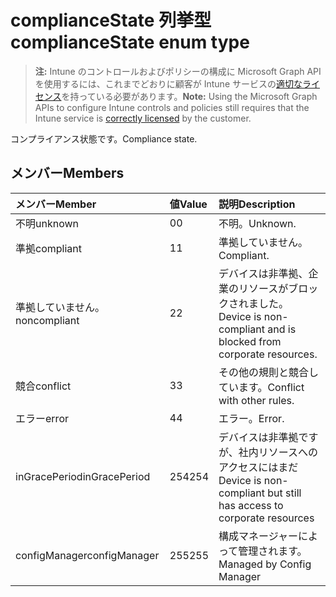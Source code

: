 # <a name="compliancestate-enum-type"></a><span data-ttu-id="328da-101">complianceState 列挙型</span><span class="sxs-lookup"><span data-stu-id="328da-101">complianceState enum type</span></span>

> <span data-ttu-id="328da-102">**注:** Intune のコントロールおよびポリシーの構成に Microsoft Graph API を使用するには、これまでどおりに顧客が Intune サービスの[適切なライセンス](https://go.microsoft.com/fwlink/?linkid=839381)を持っている必要があります。</span><span class="sxs-lookup"><span data-stu-id="328da-102">**Note:** Using the Microsoft Graph APIs to configure Intune controls and policies still requires that the Intune service is [correctly licensed](https://go.microsoft.com/fwlink/?linkid=839381) by the customer.</span></span>

<span data-ttu-id="328da-103">コンプライアンス状態です。</span><span class="sxs-lookup"><span data-stu-id="328da-103">Compliance state.</span></span>
## <a name="members"></a><span data-ttu-id="328da-104">メンバー</span><span class="sxs-lookup"><span data-stu-id="328da-104">Members</span></span>
|<span data-ttu-id="328da-105">メンバー</span><span class="sxs-lookup"><span data-stu-id="328da-105">Member</span></span>|<span data-ttu-id="328da-106">値</span><span class="sxs-lookup"><span data-stu-id="328da-106">Value</span></span>|<span data-ttu-id="328da-107">説明</span><span class="sxs-lookup"><span data-stu-id="328da-107">Description</span></span>|
|:---|:---|:---|
|<span data-ttu-id="328da-108">不明</span><span class="sxs-lookup"><span data-stu-id="328da-108">unknown</span></span>|<span data-ttu-id="328da-109">0</span><span class="sxs-lookup"><span data-stu-id="328da-109">0</span></span>|<span data-ttu-id="328da-110">不明。</span><span class="sxs-lookup"><span data-stu-id="328da-110">Unknown.</span></span>|
|<span data-ttu-id="328da-111">準拠</span><span class="sxs-lookup"><span data-stu-id="328da-111">compliant</span></span>|<span data-ttu-id="328da-112">1</span><span class="sxs-lookup"><span data-stu-id="328da-112">1</span></span>|<span data-ttu-id="328da-113">準拠していません。</span><span class="sxs-lookup"><span data-stu-id="328da-113">Compliant.</span></span>|
|<span data-ttu-id="328da-114">準拠していません。</span><span class="sxs-lookup"><span data-stu-id="328da-114">noncompliant</span></span>|<span data-ttu-id="328da-115">2</span><span class="sxs-lookup"><span data-stu-id="328da-115">2</span></span>|<span data-ttu-id="328da-116">デバイスは非準拠、企業のリソースがブロックされました。</span><span class="sxs-lookup"><span data-stu-id="328da-116">Device is non-compliant and is blocked from corporate resources.</span></span>|
|<span data-ttu-id="328da-117">競合</span><span class="sxs-lookup"><span data-stu-id="328da-117">conflict</span></span>|<span data-ttu-id="328da-118">3</span><span class="sxs-lookup"><span data-stu-id="328da-118">3</span></span>|<span data-ttu-id="328da-119">その他の規則と競合しています。</span><span class="sxs-lookup"><span data-stu-id="328da-119">Conflict with other rules.</span></span>|
|<span data-ttu-id="328da-120">エラー</span><span class="sxs-lookup"><span data-stu-id="328da-120">error</span></span>|<span data-ttu-id="328da-121">4</span><span class="sxs-lookup"><span data-stu-id="328da-121">4</span></span>|<span data-ttu-id="328da-122">エラー。</span><span class="sxs-lookup"><span data-stu-id="328da-122">Error.</span></span>|
|<span data-ttu-id="328da-123">inGracePeriod</span><span class="sxs-lookup"><span data-stu-id="328da-123">inGracePeriod</span></span>|<span data-ttu-id="328da-124">254</span><span class="sxs-lookup"><span data-stu-id="328da-124">254</span></span>|<span data-ttu-id="328da-125">デバイスは非準拠ですが、社内リソースへのアクセスにはまだ</span><span class="sxs-lookup"><span data-stu-id="328da-125">Device is non-compliant but still has access to corporate resources</span></span>|
|<span data-ttu-id="328da-126">configManager</span><span class="sxs-lookup"><span data-stu-id="328da-126">configManager</span></span>|<span data-ttu-id="328da-127">255</span><span class="sxs-lookup"><span data-stu-id="328da-127">255</span></span>|<span data-ttu-id="328da-128">構成マネージャーによって管理されます。</span><span class="sxs-lookup"><span data-stu-id="328da-128">Managed by Config Manager</span></span>|



